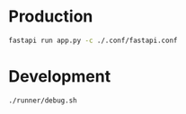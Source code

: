 # Production
 ``` bash
fastapi run app.py -c ./.conf/fastapi.conf
 ```
# Development
 ``` bash
./runner/debug.sh
 ```